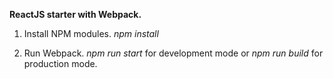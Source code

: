 **ReactJS starter with Webpack.**

01. Install NPM modules.
*npm install*

02. Run Webpack.
*npm run start* for development mode or *npm run build* for production mode.
